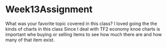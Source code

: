 # Week13Assignment
What was your favorite topic covered in this class?
I loved going the the kinds of charts in this class
Since I deal with TF2 economy knoe charts is important whe buying or selling items to see how much there are and how many of that item exist.
